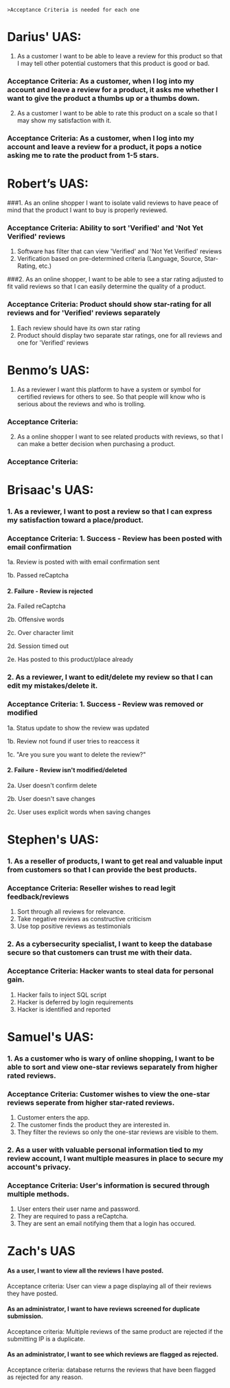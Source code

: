     >Acceptance Criteria is needed for each one

# Darius' UAS:
1. As a customer I want to be able to leave a review for this product so that I may tell other potential customers that this product is good or bad.
### Acceptance Criteria: As a customer, when I log into my account and leave a review for a product, it asks me whether I want to give the product a thumbs up or a thumbs down.
2. As a customer I want to be able to rate this product on a scale so that I may show my satisfaction with it. 
### Acceptance Criteria: As a customer, when I log into my account and leave a review for a product, it pops a notice asking me to rate the product from 1-5 stars.
# Robert’s UAS:
###1.	As an online shopper I want to isolate valid reviews to have peace of mind that the product I want to buy is properly reviewed.

### Acceptance Criteria: Ability to sort 'Verified' and 'Not Yet Verified' reviews
1. Software has filter that can view 'Verified' and 'Not Yet Verified' reviews
2. Verification based on pre-determined criteria (Language, Source, Star-Rating, etc.)

###2.	As an online shopper, I want to be able to see a star rating adjusted to fit valid reviews so that I can easily determine the quality of a product.
### Acceptance Criteria: Product should show star-rating for all reviews and for 'Verified' reviews separately
1. Each review should have its own star rating
2. Product should display two separate star ratings, one for all reviews and one for 'Verified' reviews
# Benmo’s UAS:
1.	As a reviewer I want this platform to have a system or symbol for certified reviews for others to see. So that people will know who is serious about the reviews and who is trolling.
### Acceptance Criteria:
2.	As a online shopper I want to see related products with reviews, so that I can make a better decision when purchasing a product.
### Acceptance Criteria: 
# Brisaac's UAS:
### 1. As a reviewer, I want to post a review so that I can express my satisfaction toward a place/product.
### Acceptance Criteria: 1. Success - Review has been posted with email confirmation
1a. Review is posted with with email confirmation sent

1b. Passed reCaptcha
#### 2. Failure - Review is rejected
2a. Failed reCaptcha

2b. Offensive words

2c. Over character limit

2d. Session timed out

2e. Has posted to this product/place already
### 2. As a reviewer, I want to edit/delete my review so that I can edit my mistakes/delete it.
### Acceptance Criteria: 1. Success - Review was removed or modified
1a. Status update to show the review was updated

1b. Review not found if user tries to reaccess it

1c. "Are you sure you want to delete the review?"
#### 2. Failure - Review isn't modified/deleted
2a. User doesn't confirm delete

2b. User doesn't save changes

2c. User uses explicit words when saving changes
# Stephen's UAS:
### 1. As a reseller of products, I want to get real and valuable input from customers so that I can provide the best products.
### Acceptance Criteria: Reseller wishes to read legit feedback/reviews
1. Sort through all reviews for relevance.
2. Take negative reviews as constructive criticism
3. Use top positive reviews as testimonials

### 2. As a cybersecurity specialist, I want to keep the database secure so that customers can trust me with their data.
### Acceptance Criteria: Hacker wants to steal data for personal gain.
1. Hacker fails to inject SQL script
2. Hacker is deferred by login requirements
3. Hacker is identified and reported
# Samuel's UAS:
### 1. As a customer who is wary of online shopping, I want to be able to sort and view one-star reviews separately from higher rated reviews.
### Acceptance Criteria: Customer wishes to view the one-star reviews seperate from higher star-rated reviews.
1. Customer enters the app.
2. The customer finds the product they are interested in.
3. They filter the reviews so only the one-star reviews are visible to them.
### 2. As a user with valuable personal information tied to my review account, I want multiple measures in place to secure my account's privacy.
### Acceptance Criteria: User's information is secured through multiple methods.
1. User enters their user name and password.
2. They are required to pass a reCaptcha.
3. They are sent an email notifying them that a login has occured.
# Zach's UAS
#### As a user, I want to view all the reviews I have posted.
Acceptance criteria: User can view a page displaying all of their reviews they have posted.
#### As an administrator, I want to have reviews screened for duplicate submission.
Acceptance criteria: Multiple reviews of the same product are rejected if the submitting IP is a duplicate.
#### As an administrator, I want to see which reviews are flagged as rejected.
Acceptance criteria: database returns the reviews that have been flagged as rejected for any reason.
